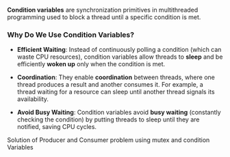 **Condition variables** are synchronization primitives in multithreaded programming used to block a thread until a specific condition is met.

### Why Do We Use Condition Variables?
- **Efficient Waiting**: Instead of continuously polling a condition (which can waste CPU resources), condition variables allow threads to **sleep** and be efficiently **woken up** only when the condition is met.
    
- **Coordination**: They enable **coordination** between threads, where one thread produces a result and another consumes it. For example, a thread waiting for a resource can sleep until another thread signals its availability.
    
- **Avoid Busy Waiting**: Condition variables avoid **busy waiting** (constantly checking the condition) by putting threads to sleep until they are notified, saving CPU cycles.

Solution of Producer and Consumer problem using mutex and condition Variables
